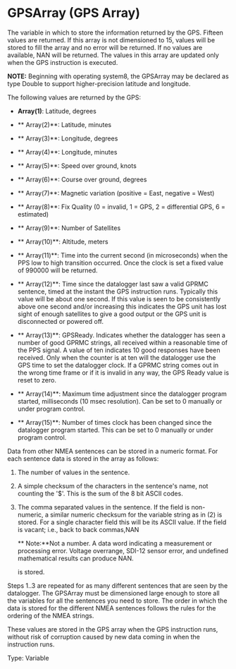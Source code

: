 # GPSArray (GPS Array)

The variable in which to store the information returned by the GPS. Fifteen values are returned. If this array is not dimensioned to 15, values will be stored to fill the array and no error will be returned. If no values are available, NAN will be returned. The values in this array are updated only when the GPS instruction is executed.

**NOTE:** Beginning with operating system8, the GPSArray may be declared as type Double to support higher-precision latitude and longitude.

The following values are returned by the GPS:

- **Array(1)**: Latitude, degrees

- ** Array(2)**: Latitude, minutes

- ** Array(3)**: Longitude, degrees

- ** Array(4)**: Longitude, minutes

- ** Array(5)**: Speed over ground, knots

- ** Array(6)**: Course over ground, degrees

- ** Array(7)**: Magnetic variation (positive = East, negative = West)

- ** Array(8)**: Fix Quality (0 = invalid, 1 = GPS, 2 = differential GPS, 6 = estimated)

- ** Array(9)**: Number of Satellites

- ** Array(10)**: Altitude, meters

- ** Array(11)**: Time into the current second (in microseconds) when the PPS low to high transition occurred. Once the clock is set a fixed value of 990000 will be returned.

- ** Array(12)**: Time since the datalogger last saw a valid GPRMC sentence, timed at the instant the GPS instruction runs. Typically this value will be about one second. If this value is seen to be consistently above one second and/or increasing this indicates the GPS unit has lost sight of enough satellites to give a good output or the GPS unit is disconnected or powered off.

- ** Array(13)**: GPSReady. Indicates whether the datalogger has seen a number of good GPRMC strings, all received within a reasonable time of the PPS signal. A value of ten indicates 10 good responses have been received. Only when the counter is at ten will the datalogger use the GPS time to set the datalogger clock. If a GPRMC string comes out in the wrong time frame or if it is invalid in any way, the GPS Ready value is reset to zero.

- ** Array(14)**: Maximum time adjustment since the datalogger program started, milliseconds (10 msec resolution). Can be set to 0 manually or under program control.

- ** Array(15)**: Number of times clock has been changed since the datalogger program started. This can be set to 0 manually or under program control.

Data from other NMEA sentences can be stored in a numeric format. For each sentence data is stored in the array as follows:

1. The number of values in the sentence.
2. A simple checksum of the characters in the sentence's name, not counting the '$'. This is the sum of the 8 bit ASCII codes.
3. The comma separated values in the sentence. If the field is non-numeric, a similar numeric checksum for the variable string as in (2) is stored. For a single character field this will be its ASCII value. If the field is vacant; i.e., back to back commas,NAN

   ** Note:**Not a number. A data word indicating a measurement or processing error. Voltage overrange, SDI-12 sensor error, and undefined mathematical results can produce NAN.

   is stored.

Steps 1..3 are repeated for as many different sentences that are seen by the datalogger. The GPSArray must be dimensioned large enough to store all the variables for all the sentences you need to store. The order in which the data is stored for the different NMEA sentences follows the rules for the ordering of the NMEA strings.

These values are stored in the GPS array when the GPS instruction runs, without risk of corruption caused by new data coming in when the instruction runs.

Type: Variable
